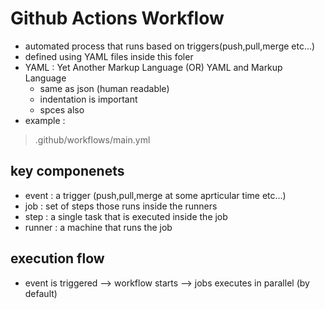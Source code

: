 # Github Actions Workflow

- automated process that runs based on triggers(push,pull,merge etc...)
- defined using YAML files inside this foler 
- YAML : Yet Another Markup Language (OR) YAML and Markup Language
  - same as json (human readable)
  - indentation is important 
  - spces also
- example :
>.github/workflows/main.yml
  

## key componenets

- event : a trigger (push,pull,merge at some aprticular time etc...)
- job : set of steps those runs inside the runners
- step : a single task that is executed inside the job
- runner : a machine that runs the job

## execution flow

- event is triggered --> workflow starts --> jobs executes in parallel (by default)